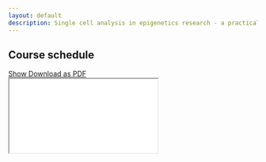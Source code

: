 ```yaml
---
layout: default
description: Single cell analysis in epigenetics research - a practical course for students of the LMU Munich
---
```


## Course schedule
<a class="btn btn-primary" role="button" data-toggle="collapse" href="#schedule" aria-expanded="false" aria-controls="python_basics">
  Show
</a>
<a class="btn btn-primary" role="button" href="https://github.com/IES-HelmholtzZentrumMunchen/single-cell-analysis-course-2022/blob/master/docs/pdf/schedule.pdf">
  Download as PDF
</a>
<div class="collapse" id="schedule">
  <div class="embed-responsive embed-responsive-4by3">
    <iframe class="embed-responsive-item" title="Schedule" src="{{'/html/schedule.html' | prepend: site.url }}">
  </div>
</div>

{% assign sorted = site.collections | sort: 'label' %}

{% for collection in sorted %}
{% unless collection.label == "posts" %}
## {{ collection.label | replace: "_"," " | capitalize  }}
{: .bg-section }

{{ collection.docs}}
{% endunless %}
{% endfor %}
